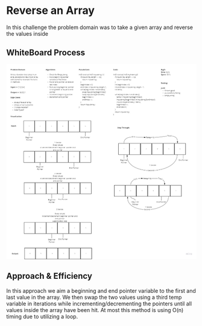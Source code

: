 # Reverse an Array

In this challenge the problem domain was to take a given array and reverse the values inside

## WhiteBoard Process

![Code Challenge 01](../datastructures/lib/src/main/java/codechallenges/imgs/CodeChallenge01.jpg)

## Approach & Efficiency

In this approach we aim a beginning and end pointer variable to the first and last value in the array. We then swap the two values using a third temp variable in iterations while incrementing/decrementing the pointers until all values inside the array have been hit. At most this method is using O(n) timing due to utilizing a loop.

